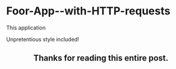 # Foor-App--with-HTTP-requests

This application 


Unpretentious style included!

<h2 align="center">Thanks for reading this entire post.<h2>
